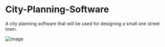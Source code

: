 # City-Planning-Software

A city planning software that will be used for designing a small one street town.

![image](https://user-images.githubusercontent.com/57284868/182436491-b0455d12-20cf-491a-a563-4286c41c29e5.png)


